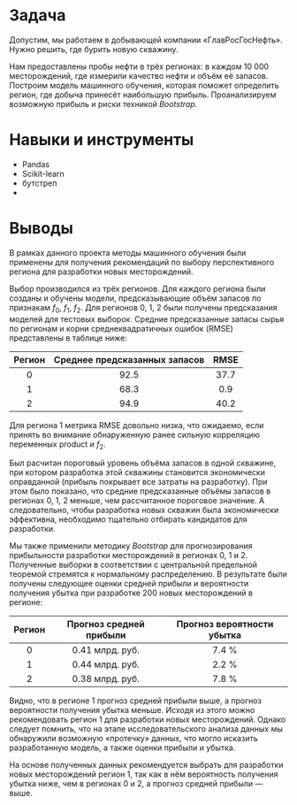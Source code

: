 # Задача

Допустим, мы работаем в добывающей компании «ГлавРосГосНефть». Нужно решить, где бурить новую скважину.

Нам предоставлены пробы нефти в трёх регионах: в каждом 10 000 месторождений, где измерили качество нефти и объём её запасов. Построим модель машинного обучения, которая поможет определить регион, где добыча принесёт наибольшую прибыль. Проанализируем возможную прибыль и риски техникой *Bootstrap.*

# Навыки и инструменты

- Pandas
- Scikit-learn
- бутстреп
- 
# Выводы

В рамках данного проекта методы машинного обучения были применены для получения рекомендаций по выбору перспективного региона для разработки новых месторождений.

Выбор производился из трёх регионов. Для каждого региона были созданы и обучены модели, предсказывающие объём запасов по признакам $f_0$, $f_1$, $f_2$. Для регионов 0, 1, 2 были получены предсказания моделей для тестовых выборок. Средние предсказанные запасы сырья по регионам и корни среднеквадратичных ошибок (RMSE) представлены в таблице ниже:

| Регион         | Среднее предсказанных запасов  | RMSE |
|:--------------:|:-----------:|:--:|
| 0 | 92.5      | 37.7 |
| 1      | 68.3  | 0.9 |
| 2      | 94.9  | 40.2      |

Для региона 1 метрика RMSE довольно низка, что ожидаемо, если принять во внимание обнаруженную ранее сильную корреляцию переменных product и $f_2$.

Был расчитан пороговый уровень объёма запасов в одной скважине, при котором разработка этой скважины становится экономически оправданной (прибыль покрывает все затраты на разработку). При этом было показано, что средние предсказанные объёмы запасов в регионах 0, 1, 2 меньше, чем рассчитанное пороговое значение. А следовательно, чтобы разработка новых скважин была экономически эффективна, необходимо тщательно отбирать кандидатов для разработки.

Мы также применили методику *Bootstrap* для прогнозирования прибыльности разработки месторождений в регионах 0, 1 и 2. Полученные выборки в соответствии с центральной предельной теоремой стремятся к нормальному распределению. В результате были получены следующее оценки средней прибыли и вероятности получения убытка при разработке 200 новых месторождений в регионе:

| Регион         | Прогноз средней прибыли     | Прогноз вероятности убытка|
|:--------------:|:-----------:|:------------:|
| 0 | 0.41 млрд. руб.      | 7.4 %        |
| 1      | 0.44 млрд. руб. | 2.2 %      |
| 2      | 0.38 млрд. руб.  | 7.8 %       |

Видно, что в регионе 1 прогноз средней прибыли выше, а прогноз вероятности получения убытка меньше. Исходя из этого можно рекомендовать регион 1 для разработки новых месторождений. Однако следует помнить, что на этапе исследовательского анализа данных мы обнаружили возможную «протечку» данных, что могло исказить разработанную модель, а также оценки прибыли и убытка.

На основе полученных данных рекомендуется выбрать для разработки новых месторождений регион 1, так как в нём вероятность получения убытка ниже, чем в регионах 0 и 2, а прогноз средней прибыли — выше.

